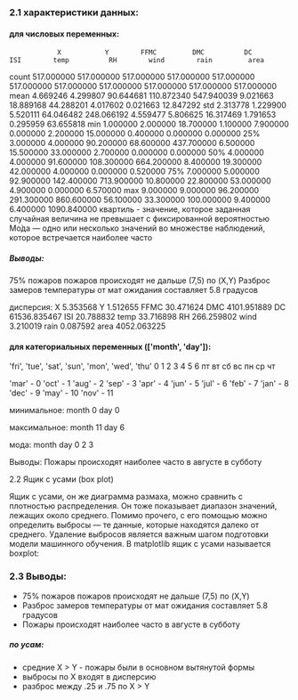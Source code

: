 
### 2.1 характеристики данных:
#### для числовых переменных:
                X           Y        FFMC         DMC          DC         ISI        temp          RH        wind        rain         area
count  517.000000  517.000000  517.000000  517.000000  517.000000  517.000000  517.000000  517.000000  517.000000  517.000000   517.000000
mean     4.669246    4.299807   90.644681  110.872340  547.940039    9.021663   18.889168   44.288201    4.017602    0.021663    12.847292
std      2.313778    1.229900    5.520111   64.046482  248.066192    4.559477    5.806625   16.317469    1.791653    0.295959    63.655818
min      1.000000    2.000000   18.700000    1.100000    7.900000    0.000000    2.200000   15.000000    0.400000    0.000000     0.000000
25%      3.000000    4.000000   90.200000   68.600000  437.700000    6.500000   15.500000   33.000000    2.700000    0.000000     0.000000
50%      4.000000    4.000000   91.600000  108.300000  664.200000    8.400000   19.300000   42.000000    4.000000    0.000000     0.520000
75%      7.000000    5.000000   92.900000  142.400000  713.900000   10.800000   22.800000   53.000000    4.900000    0.000000     6.570000
max      9.000000    9.000000   96.200000  291.300000  860.600000   56.100000   33.300000  100.000000    9.400000    6.400000  1090.840000
квартиль - значение, которое заданная случайная величина не превышает с фиксированной вероятностью
Мо́да — одно или несколько значений во множестве наблюдений, которое встречается наиболее часто 
##### Выводы:
75% пожаров пожаров происходят не дальше (7,5) по (X,Y)
Разброс замеров температуры от мат ожидания составляет 5.8 градусов

дисперсия:
X           5.353568
Y           1.512655
FFMC       30.471624
DMC      4101.951889
DC      61536.835467
ISI        20.788832
temp       33.716898
RH        266.259802
wind        3.210019
rain        0.087592
area     4052.063225

#### для категориальных переменных (['month', 'day']):
'fri', 'tue', 'sat', 'sun', 'mon', 'wed', 'thu'
0       1       2       3     4     5       6 
пт      вт      сб      вс  пн      ср      чт

'mar' - 0
'oct' - 1
'aug' - 2
'sep' - 3
'apr' - 4
'jun' - 5
'jul' - 6
'feb' - 7
'jan' - 8
'dec' - 9
'may' - 10
'nov' - 11

минимальное:
month    0
day      0

максимальное:
month    11
day       6

мода:
   month  day
0      2    3

Выводы:
Пожары происходят наиболее часто в августе в субботу

2.2
Ящик с усами (box plot)

Ящик с усами, он же диаграмма размаха, можно сравнить с плотностью распределения.
Он тоже показывает диапазон значений, лежащих около среднего.
Помимо прочего, с его помощью можно определить выбросы — те данные, которые находятся далеко от среднего.
Удаление выбросов является важным шагом подготовки модели машинного обучения. В matplotlib ящик с усами называется boxplot:

### 2.3 Выводы:
- 75% пожаров пожаров происходят не дальше (7,5) по (X,Y)
- Разброс замеров температуры от мат ожидания составляет 5.8 градусов
- Пожары происходят наиболее часто в августе в субботу
##### по усам:
- средние X > Y - пожары были в основном вытянутой формы
- выбросы по X входят в дисперсию
- разброс между .25 и .75 по X > Y
